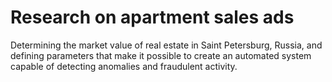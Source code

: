 # Research on apartment sales ads

Determining the market value of real estate in Saint Petersburg, Russia, and defining parameters that make it possible to create an automated system capable of detecting anomalies and fraudulent activity.
